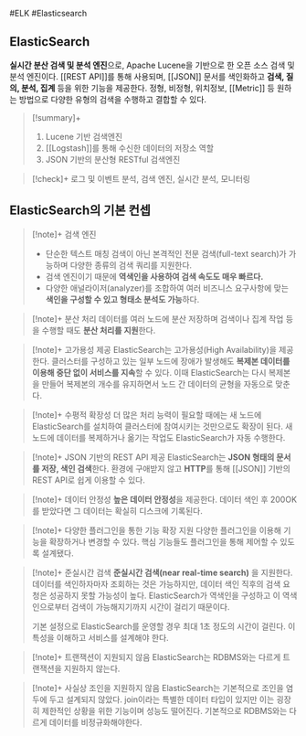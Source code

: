 #ELK #Elasticsearch 

## ElasticSearch
**실시간 분산 검색 및 분석 엔진**으로, Apache Lucene을 기반으로 한 오픈 소스 검색 및 분석 엔진이다. [[REST API]]를 통해 사용되며, [[JSON]] 문서를 색인화하고 **검색, 질의, 분석, 집계** 등을 위한 기능을 제공한다. 정형, 비정형, 위치정보, [[Metric]] 등 원하는 방법으로 다양한 유형의 검색을 수행하고 결합할 수 있다.

> [!summary]+ 
> 1. Lucene 기반 검색엔진
> 2. [[Logstash]]를 통해 수신한 데이터의 저장소 역할
> 3. JSON 기반의 분산형 RESTful 검색엔진

> [!check]+ 
> 로그 및 이벤트 분석, 검색 엔진, 실시간 분석, 모니터링

## ElasticSearch의 기본 컨셉
> [!note]+ 검색 엔진
> + 단순한 텍스트 매칭 검색이 아닌 본격적인 전문 검색(full-text search)가 가능하며 다양한 종류의 검색 쿼리를 지원한다.
> + 검색 엔진이기 때문에 **역색인을 사용하여 검색 속도도 매우 빠르다.**
> + 다양한 애널라이저(analyzer)를 조합하여 여러 비즈니스 요구사항에 맞는 **색인을 구성할 수 있고 형태소 분석도 가능**하다.

> [!note]+ 분산 처리
> 데이터를 여러 노드에 분산 저장하며 검색이나 집계 작업 등을 수행할 때도 **분산 처리를 지원**한다.

> [!note]+ 고가용성 제공
> ElasticSearch는 고가용성(High Availability)을 제공한다. 클러스터를 구성하고 있는 일부 노드에 장애가 발생해도 **복제본 데이터를 이용해 중단 없이 서비스를 지속**할 수 있다. 이때 ElasticSearch는 다시 복제본을 만들어 복제본의 개수를 유지하면서 노드 간 데이터의 균형을 자동으로 맞춘다.

> [!note]+ 수평적 확장성
> 더 많은 처리 능력이 필요할 때에는 새 노드에 ElasticSearch를 설치하여 클러스터에 참여시키는 것만으로도 확장이 된다. 새 노드에 데이터를 복제하거나 옮기는 작업도 ElasticSearch가 자동 수행한다.

> [!note]+ JSON 기반의 REST API 제공
> ElasticSearch는 **JSON 형태의 문서를 저장, 색인 검색**한다. 환경에 구애받지 않고 **HTTP**를 통해 [[JSON]] 기반의 REST API로 쉽게 이용할 수 있다.

> [!note]+ 데이터 안정성
> **높은 데이터 안정성**을 제공한다. 데이터 색인 후 200OK를 받았다면 그 데이터는 확실히 디스크에 기록된다.

> [!note]+ 다양한 플러그인을 통한 기능 확장 지원
> 다양한 플러그인을 이용해 기능을 확장하거나 변경할 수 있다. 핵심 기능들도 플러그인을 통해 제어할 수 있도록 설계됐다.

> [!note]+ 준실시간 검색
> **준실시간 검색(near real-time search)** 을 지원한다. 데이터를 색인하자마자 조회하는 것은 가능하지만, 데이터 색인 직후의 검색 요청은 성공하지 못할 가능성이 높다. ElasticSearch가 역색인을 구성하고 이 역색인으로부터 검색이 가능해지기까지 시간이 걸리기 때문이다.
> 
> 기본 설정으로 ElasticSearch를 운영할 경우 최대 1초 정도의 시간이 걸린다. 이 특성을 이해하고 서비스를 설계해야 한다.

> [!note]+ 트랜잭션이 지원되지 않음
> ElasticSearch는 RDBMS와는 다르게 트랜잭션을 지원하지 않는다.

> [!note]+ 사실상 조인을 지원하지 않음
> ElasticSearch는 기본적으로 조인을 염두에 두고 설계되지 않았다. join이라는 특별한 데이터 타입이 있지만 이는 굉장히 제한적인 상황을 위한 기능이며 성능도 떨어진다. 기본적으로 RDBMS와는 다르게 데이터를 비정규화해야한다.

